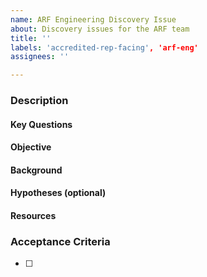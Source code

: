 ```yaml
---
name: ARF Engineering Discovery Issue
about: Discovery issues for the ARF team
title: ''
labels: 'accredited-rep-facing', 'arf-eng'
assignees: ''

---
```


### Description

#### Key Questions
<!-- List the main questions the ticket aims to address -->

#### Objective
<!-- Clearly state the goal of the ticket -->

#### Background
<!-- Provide relevant background information -->

#### Hypotheses (optional)
<!-- Include any hypotheses if applicable -->

#### Resources
<!-- Mention required resources such as documentation and personnel -->

### Acceptance Criteria
<!-- Define the expected outcome and the output to be created -->
- [ ]  
